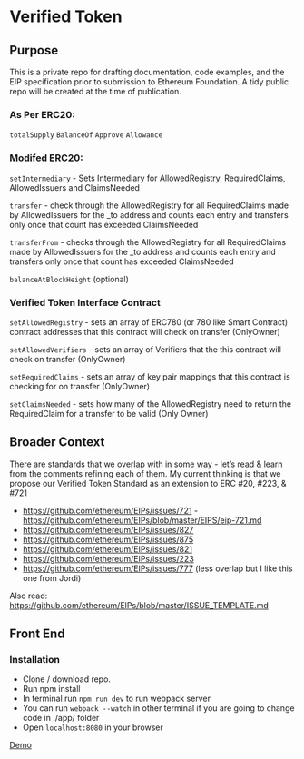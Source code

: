 # Verified Token

## Purpose
This is a private repo for drafting documentation, code examples, and the EIP specification prior to submission to Ethereum Foundation. A tidy public repo will be created at the time of publication.

### As Per ERC20:
`totalSupply`
`BalanceOf`
`Approve`
`Allowance`

### Modifed ERC20:
`setIntermediary` - Sets Intermediary for AllowedRegistry, RequiredClaims, AllowedIssuers and ClaimsNeeded

`transfer` - check through the AllowedRegistry for all RequiredClaims made by AllowedIssuers for the _to address and counts each entry and transfers only once that count has exceeded ClaimsNeeded

`transferFrom` - checks through the AllowedRegistry for all RequiredClaims made by AllowedIssuers for the _to address and counts each entry and transfers only once that count has exceeded ClaimsNeeded

`balanceAtBlockHeight` (optional)

### Verified Token Interface Contract

`setAllowedRegistry` - sets an array of ERC780 (or 780 like Smart Contract) contract addresses that this contract will check on transfer
(OnlyOwner)

`setAllowedVerifiers` - sets an array of Verifiers that the this contract will check on transfer 
(OnlyOwner)

`setRequiredClaims` - sets an array of key pair mappings that this contract is checking for on transfer
(OnlyOwner)

`setClaimsNeeded` - sets how many of the AllowedRegistry need to return the RequiredClaim for a transfer to be valid
(Only Owner)

## Broader Context

There are standards that we overlap with in some way - let’s read & learn from the comments refining each of them. My current thinking is that we propose our Verified Token Standard as an extension to ERC #20, #223, & #721

- https://github.com/ethereum/EIPs/issues/721 - https://github.com/ethereum/EIPs/blob/master/EIPS/eip-721.md 
- https://github.com/ethereum/EIPs/issues/827
- https://github.com/ethereum/EIPs/issues/875
- https://github.com/ethereum/EIPs/issues/821
- https://github.com/ethereum/EIPs/issues/223 
- https://github.com/ethereum/EIPs/issues/777 (less overlap but I like this one from Jordi)

Also read:
https://github.com/ethereum/EIPs/blob/master/ISSUE_TEMPLATE.md


## Front End


### Installation

* Clone / download repo.
* Run npm install
* In terminal run `npm run dev` to run webpack server
* You can run `webpack --watch` in other terminal if you are going to change code in ./app/ folder 
* Open `localhost:8080` in your browser

[Demo](https://blockchainlabsnz.github.io/VerifiedToken/)

<br>

